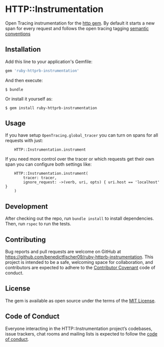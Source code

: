# HTTP::Instrumentation

Open Tracing instrumentation for the [http gem](https://github.com/httprb/http). By default it starts a new span for every request and follows the open tracing tagging [semantic conventions](https://opentracing.io/specification/conventions)

## Installation

Add this line to your application's Gemfile:

```ruby
gem 'ruby-httprb-instrumentation'
```

And then execute:

    $ bundle

Or install it yourself as:

    $ gem install ruby-httprb-instrumentation

## Usage

If you have setup `OpenTracing.global_tracer` you can turn on spans for all requests with just:
```
    HTTP::Instrumentation.instrument
```

If you need more control over the tracer or which requests get their own span you can configure both settings like:
```
    HTTP::Instrumentation.instrument(
        tracer: tracer,
        ignore_request: ->(verb, uri, opts) { uri.host == 'localhost' }
    )
```

## Development

After checking out the repo, run `bundle install` to install dependencies. Then, run `rspec` to run the tests.

## Contributing

Bug reports and pull requests are welcome on GitHub at https://github.com/benedictfischer09/ruby-httprb-instrumentation. This project is intended to be a safe, welcoming space for collaboration, and contributors are expected to adhere to the [Contributor Covenant](http://contributor-covenant.org) code of conduct.

## License

The gem is available as open source under the terms of the [MIT License](https://opensource.org/licenses/MIT).

## Code of Conduct

Everyone interacting in the HTTP::Instrumentation project’s codebases, issue trackers, chat rooms and mailing lists is expected to follow the [code of conduct](https://github.com/benedictfischer09/ruby-httprb-instrumentation/blob/master/CODE_OF_CONDUCT.md).
